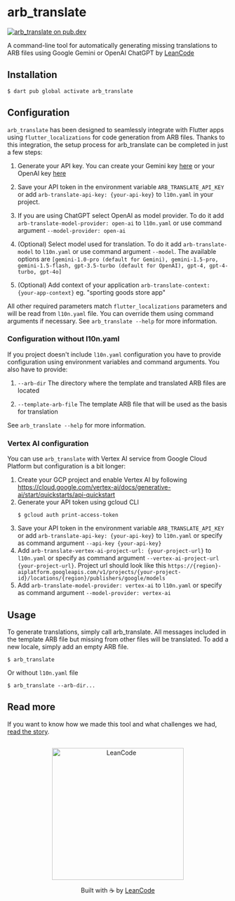 # arb_translate

[![arb_translate on pub.dev][pub_badge]][pub_link]

A command-line tool for automatically generating missing translations to ARB
files using Google Gemini or OpenAI ChatGPT by
[LeanCode](https://leancode.co/?utm_source=readme&utm_medium=arb_translate_package)

## Installation

```console
$ dart pub global activate arb_translate
```

## Configuration

`arb_translate` has been designed to seamlessly integrate with Flutter apps
using `flutter_localizations` for code generation from ARB files. Thanks to this
integration, the setup process for arb_translate can be completed in just a few
steps:

1. Generate your API key. You can create your Gemini key
   [here](https://makersuite.google.com/app/apikey) or your OpenAI key
   [here](https://platform.openai.com/api-keys)

2. Save your API token in the environment variable `ARB_TRANSLATE_API_KEY` or
   add `arb-translate-api-key: {your-api-key}` to `l10n.yaml` in your project.

3. If you are using ChatGPT select OpenAI as model provider. To do it add
   `arb-translate-model-provider: open-ai` to `l10n.yaml` or use command
   argument `--model-provider: open-ai`

4. (Optional) Select model used for translation. To do it add
   `arb-translate-model` to `l10n.yaml` or use command argument `--model`. The available options are `[gemini-1.0-pro (default for Gemini), gemini-1.5-pro, gemini-1.5-flash, gpt-3.5-turbo (default for OpenAI), gpt-4, gpt-4-turbo, gpt-4o]`

5. (Optional) Add context of your application
   `arb-translate-context: {your-app-context}` eg. "sporting goods store app"

All other required parameters match `flutter_localizations` parameters and will
be read from `l10n.yaml` file. You can override them using command arguments if
necessary. See `arb_translate --help` for more information.

### Configuration without l10n.yaml
If you project doesn't include `l10n.yaml` configuration you have to provide
configuration using environment variables and command arguments. You also have
to provide:

1. `--arb-dir` The directory where the template and translated ARB files are
   located

2. `--template-arb-file` The template ARB file that will be used as the basis
   for translation

See `arb_translate --help` for more information.

### Vertex AI configuration

You can use `arb_translate` with Vertex AI service from Google Cloud Platform
but configuration is a bit longer:

1. Create your GCP project and enable Vertex AI by following
   https://cloud.google.com/vertex-ai/docs/generative-ai/start/quickstarts/api-quickstart
2. Generate your API token using gcloud CLI
   ```console
   $ gcloud auth print-access-token
   ```
3. Save your API token in the environment variable `ARB_TRANSLATE_API_KEY` or
   add `arb-translate-api-key: {your-api-key}` to `l10n.yaml` or specify as
   command argument `--api-key {your-api-key}`
4. Add `arb-translate-vertex-ai-project-url: {your-project-url}` to `l10n.yaml`
   or specify as command argument `--vertex-ai-project-url {your-project-url}`.
   Project url should look like this
   `https://{region}-aiplatform.googleapis.com/v1/projects/{your-project-id}/locations/{region}/publishers/google/models`
5. Add `arb-translate-model-provider: vertex-ai` to `l10n.yaml` or specify as
   command argument `--model-provider: vertex-ai`

## Usage
To generate translations, simply call arb_translate. All messages included in
the template ARB file but missing from other files will be translated. To add a
new locale, simply add an empty ARB file.

```console
$ arb_translate
```

Or without `l10n.yaml` file

```console
$ arb_translate --arb-dir...
```

[pub_badge]: https://img.shields.io/pub/v/arb_translate.svg
[pub_link]: https://pub.dartlang.org/packages/arb_translate

## Read more
If you want to know how we made this tool and what challenges we had,
[read the story](https://leancode.co/blog/flutter-app-localization-with-ai?utm_source=readme&utm_medium=arb_translate_package).

##

<p align="center">
   <a href="https://leancode.co/?utm_source=readme&utm_medium=arb_translate_package">
      <img alt="LeanCode" src="https://leancodepublic.blob.core.windows.net/public/wide.png" width="300"/>
   </a>
   <p align="center">
   Built with ☕️ by <a href="https://leancode.co/?utm_source=readme&utm_medium=arb_translate_package">LeanCode</a>
   </p>
</p>
